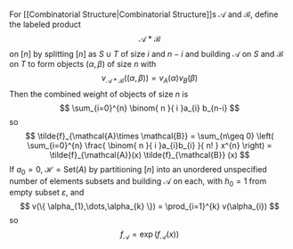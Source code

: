 For [[Combinatorial Structure|Combinatorial Structure]]s $\mathcal{A}$ and $\mathcal{B}$, define the labeled product 
$$
\mathcal{A}*\mathcal{B}
$$
on $[n]$ by splitting $[n]$ as $S\cup T$
of size $i$ and $n-i$ 
and building $\mathcal{A}$ on $S$ and $\mathcal{B}$ on $T$ to form objects $(\alpha,\beta)$ of size $n$
with 
$$
v_{\mathcal{A}*\mathcal{B}}((\alpha,\beta)) = v_{A}(\alpha)v_{B}(\beta)
$$
Then the combined weight of objects of size $n$ is 
$$
\sum_{i=0}^{n} \binom{ n }{ i }a_{i} b_{n-i}
$$
so 
$$
\tilde{f}_{\mathcal{A}\times \mathcal{B}} = \sum_{n\geq 0} \left(  \sum_{i=0}^{n} \frac{ \binom{ n }{ i }a_{i}b_{i} }{ n! } x^{n} \right) = \tilde{f}_{\mathcal{A}}(x) \tilde{f}_{\mathcal{B}} (x)
$$
If $a_{0}=0$, $\mathcal{H}=\mathrm{Set}(A)$ by partitioning $[n]$ into an unordered unspecified number of elements subsets and building $\mathcal{A}$ on each, with $h_{0}=1$ from empty subset $\varepsilon$,
and 
$$
v(\{ \alpha_{1},\dots,\alpha_{k} \}) = \prod_{i=1}^{k} v(\alpha_{i}) 
$$
so 
$$
f_{\mathcal{A}} = \exp(f_{\mathcal{A}}(x))
$$
